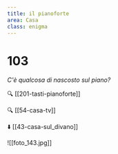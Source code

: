 ```yaml
---
title: il pianoforte
area: Casa
class: enigma
---
```

# 103
_C'è qualcosa di nascosto sul piano?_

🔍 [[201-tasti-pianoforte]]

🔍 [[54-casa-tv]]

⬇️ [[43-casa-sul_divano]]

![[foto_143.jpg]]